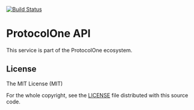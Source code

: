 [![Build Status](https://travis-ci.org/ProtocolONE/api.protocol.one.svg?branch=master)](https://travis-ci.org/ProtocolONE/api.protocol.one)

ProtocolOne API
===============

This service is part of the ProtocolOne ecosystem.



License
-------
The MIT License (MIT)

For the whole copyright, see the [LICENSE](LICENSE) file distributed with this 
source code.
